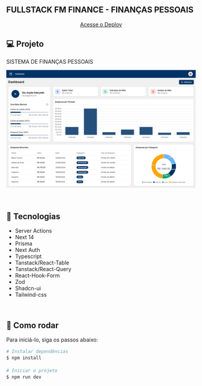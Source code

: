 ## FULLSTACK FM FINANCE - FINANÇAS PESSOAIS

<p align="center">
  <a href="https://fm-finance.vercel.app" target="_blank">
    Acesse o Deploy
  </a>
</p>

## 💻 Projeto

SISTEMA DE FINANÇAS PESSOAIS

<p align="center">
  <img src="public/fm-finance.png" alt="Dashboard do FM Finance">
</p>

<br>

## 🧪 Tecnologias

- Server Actions
- Next 14
- Prisma
- Next Auth
- Typescript
- Tanstack/React-Table
- Tanstack/React-Query
- React-Hook-Form
- Zod
- Shadcn-ui
- Tailwind-css

<br>

## 🚀 Como rodar

Para iniciá-lo, siga os passos abaixo:

```bash
# Instalar dependências
$ npm install

# Iniciar o projeto
$ npm run dev
```
